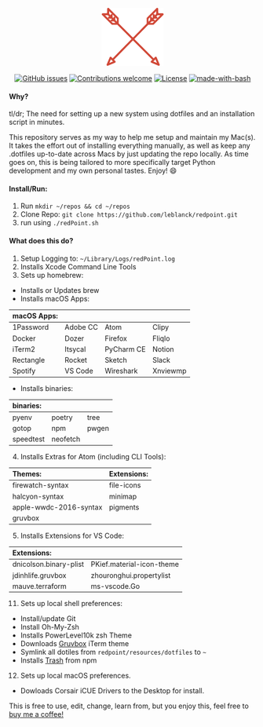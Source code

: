 
<p align="center"><img width=25% src="https://raw.githubusercontent.com/leblanck/leblanck.github.io/master/img/arrow.png"></p>

<div align="center">

<a href="">![GitHub issues](https://img.shields.io/github/issues-raw/leblanck/redpoint.svg)</a>
<a href="">![Contributions welcome](https://img.shields.io/badge/contributions-welcome-orange.svg)</a>
<a href="">![License](https://img.shields.io/badge/license-MIT-blue.svg)</a>
<a href="">![made-with-bash](https://img.shields.io/badge/Made%20with-Bash-1f425f.svg)</a>

</div>

#### Why?
tl/dr; The need for setting up a new system using dotfiles and an installation script in minutes.

This repository serves as my way to help me setup and maintain my Mac(s). It takes the effort out of installing everything manually, as well as keep any .dotfiles up-to-date across Macs by just updating the repo locally. As time goes on, this is being tailored to more specifically target Python development and my own personal tastes. Enjoy! 😄

#### Install/Run:
1. Run `mkdir ~/repos && cd ~/repos`
2. Clone Repo: `git clone https://github.com/leblanck/redpoint.git`
3. run using `./redPoint.sh`
           
#### What does this do?
1. Setup Logging to: `~/Library/Logs/redPoint.log`
2. Installs Xcode Command Line Tools
3. Sets up homebrew:
 * Installs or Updates brew
 * Installs macOS Apps:
 
| macOS Apps:              |                   |                   |                 |
| :----------------------- | :-------------    | :-----------------| :---------------|
| 1Password                | Adobe CC          | Atom              | Clipy           |
| Docker                   | Dozer             | Firefox           | Fliqlo          |
| iTerm2                   | Itsycal           | PyCharm CE        | Notion          | 
| Rectangle                | Rocket            | Sketch            | Slack           | 
| Spotify                  | VS Code           | Wireshark         | Xnviewmp        |
 
 * Installs binaries:
 
| binaries:         |          |        |       
| :---------------- | :------- |:-------|
| pyenv             | poetry   | tree   |
| gotop             | npm      | pwgen  |
| speedtest         | neofetch |        |

4. Installs Extras for Atom (including CLI Tools):

| Themes:                   | Extensions:      |                
| :------------------------ | :--------------- |
| firewatch-syntax          | file-icons       |  
| halcyon-syntax            | minimap          |
| apple-wwdc-2016-syntax    | pigments         |
| gruvbox                   |

5. Installs Extensions for VS Code:

| Extensions:               |                           |
| :------------------------ | :-------------------------|
| dnicolson.binary-plist    | PKief.material-icon-theme |
| jdinhlife.gruvbox         | zhouronghui.propertylist  |
| mauve.terraform           | ms-vscode.Go              |

11. Sets up local shell preferences:
  * Install/update Git
  * Install Oh-My-Zsh
  * Installs PowerLevel10k zsh Theme
  * Downloads [Gruvbox](https://github.com/leblanck/gruvbox_iterm_theme.git) iTerm theme
  * Symlink all dotiles from `redpoint/resources/dotfiles` to `~`
  * Installs [Trash](https://github.com/sindresorhus/trash) from npm
  
12. Sets up local macOS preferences.
  * Dowloads Corsair iCUE Drivers to the Desktop for install.

This is free to use, edit, change, learn from, but you enjoy this, feel free to [buy me a coffee!](https://www.buymeacoffee.com/kyleblanc)
